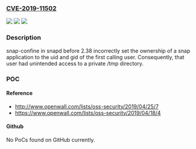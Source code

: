 ### [CVE-2019-11502](https://cve.mitre.org/cgi-bin/cvename.cgi?name=CVE-2019-11502)
![](https://img.shields.io/static/v1?label=Product&message=n%2Fa&color=blue)
![](https://img.shields.io/static/v1?label=Version&message=n%2Fa&color=blue)
![](https://img.shields.io/static/v1?label=Vulnerability&message=n%2Fa&color=brighgreen)

### Description

snap-confine in snapd before 2.38 incorrectly set the ownership of a snap application to the uid and gid of the first calling user. Consequently, that user had unintended access to a private /tmp directory.

### POC

#### Reference
- http://www.openwall.com/lists/oss-security/2019/04/25/7
- https://www.openwall.com/lists/oss-security/2019/04/18/4

#### Github
No PoCs found on GitHub currently.

